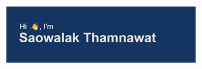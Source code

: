 <p align="center">
  <img src="https://github.com/tanriders/tanriders/blob/main/header.png" />

</p>
